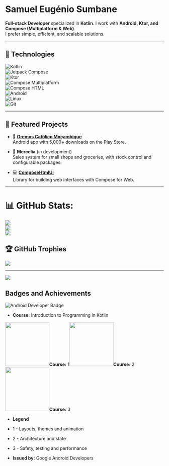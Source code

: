 # Samuel Eugénio Sumbane  

**Full-stack Developer** specialized in **Kotlin**. I work with **Android, Ktor, and Compose (Multiplatform & Web)**.  
I prefer simple, efficient, and scalable solutions.  

---

## 🚀 Technologies  

![Kotlin](https://img.shields.io/badge/kotlin-%237F52FF.svg?style=flat&logo=kotlin&logoColor=white)  
![Jetpack Compose](https://img.shields.io/badge/Jetpack%20Compose-4285F4?style=flat&logo=jetpackcompose&logoColor=white)  
![Ktor](https://img.shields.io/badge/Ktor-282C34?style=flat&logo=ktor&logoColor=white)  
![Compose Multiplatform](https://img.shields.io/badge/Compose%20Multiplatform-009688?style=flat&logo=kotlin&logoColor=white)  
![Compose HTML](https://img.shields.io/badge/Compose%20HTML-FF5722?style=flat&logo=html5&logoColor=white)  
![Android](https://img.shields.io/badge/Android-3DDC84?style=flat&logo=android&logoColor=white)  
![Linux](https://img.shields.io/badge/Linux-FCC624?style=flat&logo=linux&logoColor=black)  
![Git](https://img.shields.io/badge/Git-F05032?style=flat&logo=git&logoColor=white)  


---

## 🌟 Featured Projects  

- 📱 [**Oremos Católico Moçambique**](https://play.google.com/store/apps/details?id=com.samuelsumbane.oremos)  
Android app with 5,000+ downloads on the Play Store.  

- 🛒 **Mercelia** (in development)  
Sales system for small shops and groceries, with stock control and configurable packages.  

- 💻 [**ComposeHtmlUI**](https://github.com/samuelsumbane/ComposeHtmlUI)  
Library for building web interfaces with Compose for Web.  

---

# 📊 GitHub Stats:
![](https://github-readme-stats.vercel.app/api?username=samuelsumbane&theme=onedark&hide_border=true&include_all_commits=false&count_private=false)<br/>
![](https://github-readme-streak-stats.herokuapp.com/?user=samuelsumbane&theme=onedark&hide_border=true)<br/>
![](https://github-readme-stats.vercel.app/api/top-langs/?username=samuelsumbane&theme=onedark&hide_border=true&include_all_commits=false&count_private=false&layout=compact)

## 🏆 GitHub Trophies
![](https://github-profile-trophy.vercel.app/?username=samuelsumbane&theme=onedark&no-frame=false&no-bg=true&margin-w=4)

---
[![](https://visitcount.itsvg.in/api?id=samuelsumbane&icon=0&color=9)](https://visitcount.itsvg.in)

## Badges and Achievements

![Android Developer Badge](https://github.com/user-attachments/assets/4906b0f3-83cf-4a7a-bf3d-ead7614875ec)
- **Course:** Introduction to Programming in Kotlin

<img src="https://developers.google.com/static/profile/badges/playlists/android/jetpack-compose-for-android-developers-2/badge.svg" width="140" height="140">**Course:** 1</img><img src="https://developers.google.com/static/profile/badges/playlists/android/jetpack-compose-for-android-developers-3/badge.svg" width="140" height="140">**Course:** 2</img><img src="https://developers.google.com/static/profile/badges/playlists/android/jetpack-compose-for-android-developers-4/badge.svg" width="140" height="140">**Course:** 3</img>

- **Legend**
- 1 - Layouts, themes and animation
- 2 - Architecture and state
- 3 - Safety, testing and performance
  
- **Issued by:** Google Android Developers


<!-- Proudly created with GPRM ( https://gprm.itsvg.in ) -->
